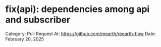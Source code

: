 # fix(api): dependencies among api and subscriber

Category: Pull Request
At: https://github.com/reearth/reearth-flow
Date: February 20, 2025